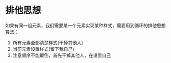 # 排他思想

如果有同一组元素，我们需要某一个元素实现某种样式，需要用到循环的排他思想算法：

1. 所有元素全部清楚样式(干掉其他人)
2. 当前元素设置样式(留下我自己)
3. 注意顺序不能颠倒，首先干掉其他人，在设置自己

